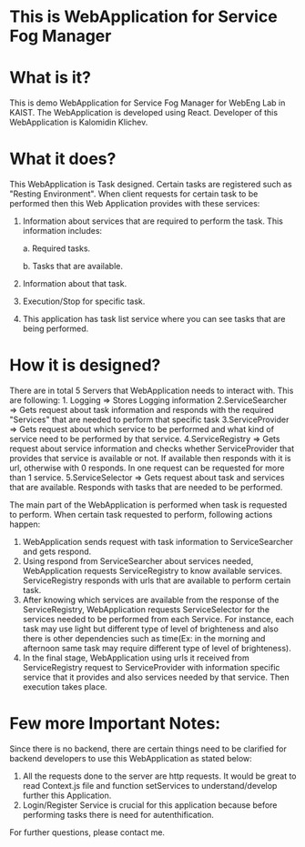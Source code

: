 
# This is WebApplication for Service Fog Manager

# What is it?
  This is demo WebApplication for Service Fog Manager for WebEng Lab in KAIST. The WebApplication is developed using React. Developer of this WebApplication is Kalomidin Klichev.

# What it does?
  This WebApplication is Task designed. Certain tasks are registered such as "Resting Environment". When client requests for certain task to be performed then this Web Application provides with these services:
1. Information about services that are required to perform the task. This information includes:
    
    a. Required tasks.
    
    b. Tasks that are available.
  
2. Information about that task.
    
3. Execution/Stop for specific task.

4. This application has task list service where you can see tasks that are being performed.

# How it is designed?
  There are in total 5 Servers that WebApplication needs to interact with. This are following:
      1. Logging => Stores Logging information
      2.ServiceSearcher => Gets request about task information and responds with the required "Services" that are needed to perform that specific task
      3.ServiceProvider => Gets request about which service to be performed and what kind of service need to be performed by that service.
      4.ServiceRegistry => Gets request about service information and checks whether ServiceProvider that provides that service is available or not. If available then responds with it is url, otherwise with 0 responds. In one request can be requested for more than 1 service.
      5.ServiceSelector => Gets request about task and services that are available. Responds with tasks that are needed to be performed.
  
  The main part of the WebApplication is performed when task is requested to perform. When certain task requested to perform, following actions happen:
  1. WebApplication sends request with task information to ServiceSearcher and gets respond.
  2. Using respond from ServiceSearcher about services needed, WebApplication requests ServiceRegistry to know available services. ServiceRegistry responds with urls that are available to perform certain task.
  3. After knowing which services are available from the response of the ServiceRegistry, WebApplication requests ServiceSelector for the services needed to be performed from each Service. For instance, each task may use light but different type of level of brighteness and also there is other dependencies such as time(Ex: in the morning and afternoon same task may require different type of level of brighteness).
  4. In the final stage, WebApplication using urls it received from ServiceRegistry request to ServiceProvider with information specific service that it provides and also services needed by that service. Then execution takes place.
  # Few more Important Notes:
  Since there is no backend, there are certain things need to be clarified for backend developers to use this WebApplication as stated below:
  1. All the requests done to the server are http requests. It would be great to read Context.js file and function setServices to understand/develop further this Application.
  2. Login/Register Service is crucial for this application because before performing tasks there is need for autenthification.
  
  
  For further questions, please contact me.
  
      
      
  
